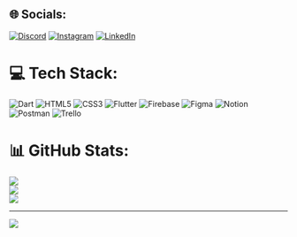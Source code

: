 ## 🌐 Socials:
[![Discord](https://img.shields.io/badge/Discord-%237289DA.svg?logo=discord&logoColor=white)](https://discord.gg/alyssontrugilio) [![Instagram](https://img.shields.io/badge/Instagram-%23E4405F.svg?logo=Instagram&logoColor=white)](https://instagram.com/alyssontrugilio) [![LinkedIn](https://img.shields.io/badge/LinkedIn-%230077B5.svg?logo=linkedin&logoColor=white)](https://linkedin.com/in/alysson-silva-trugilio-34020518b) 

# 💻 Tech Stack:
![Dart](https://img.shields.io/badge/dart-%230175C2.svg?style=flat&logo=dart&logoColor=white) ![HTML5](https://img.shields.io/badge/html5-%23E34F26.svg?style=flat&logo=html5&logoColor=white) ![CSS3](https://img.shields.io/badge/css3-%231572B6.svg?style=flat&logo=css3&logoColor=white) ![Flutter](https://img.shields.io/badge/Flutter-%2302569B.svg?style=flat&logo=Flutter&logoColor=white) ![Firebase](https://img.shields.io/badge/Firebase-039BE5?style=flat&logo=Firebase&logoColor=white) ![Figma](https://img.shields.io/badge/figma-%23F24E1E.svg?style=flat&logo=figma&logoColor=white) ![Notion](https://img.shields.io/badge/Notion-%23000000.svg?style=flat&logo=notion&logoColor=white) ![Postman](https://img.shields.io/badge/Postman-FF6C37?style=flat&logo=postman&logoColor=white) ![Trello](https://img.shields.io/badge/Trello-%23026AA7.svg?style=flat&logo=Trello&logoColor=white)
# 📊 GitHub Stats:
![](https://github-readme-stats.vercel.app/api?username=alyssontrugilio&theme=tokyonight&hide_border=false&include_all_commits=true&count_private=true)<br/>
![](https://github-readme-streak-stats.herokuapp.com/?user=alyssontrugilio&theme=tokyonight&hide_border=false)<br/>
![](https://github-readme-stats.vercel.app/api/top-langs/?username=alyssontrugilio&theme=tokyonight&hide_border=false&include_all_commits=true&count_private=true&layout=compact)

---
[![](https://visitcount.itsvg.in/api?id=alyssontrugilio&icon=3&color=6)](https://visitcount.itsvg.in)

<!-- Proudly created with GPRM ( https://gprm.itsvg.in ) -->
